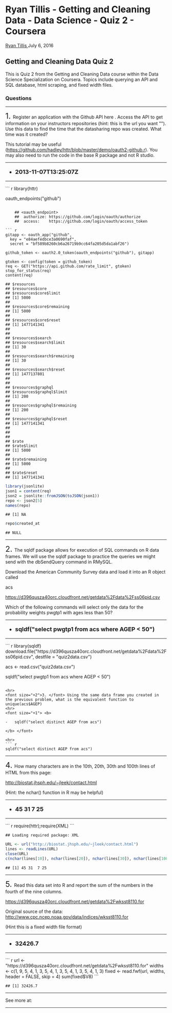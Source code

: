 Ryan Tillis - Getting and Cleaning Data - Data Science - Quiz 2 - Coursera
================
<a href="http://www.ryantillis.com"> Ryan Tillis </a>
July 6, 2016

Getting and Cleaning Data Quiz 2
--------------------------------

This is Quiz 2 from the Getting and Cleaning Data course within the Data Science Specialization on Coursera. Topics include querying an API and SQL database, html scraping, and fixed width files.

### Questions

<hr>
<font size="+2">1. </font> Register an application with the Github API here <https://github.com/settings/applications>. Access the API to get information on your instructors repositories (hint: this is the url you want "<https://api.github.com/users/jtleek/repos>"). Use this data to find the time that the datasharing repo was created. What time was it created?

This tutorial may be useful (<https://github.com/hadley/httr/blob/master/demo/oauth2-github.r>). You may also need to run the code in the base R package and not R studio.

<hr>
<font size="+1"> <b>

-   2013-11-07T13:25:07Z

</b> </font>

<hr>
``` r
library(httr)

oauth_endpoints("github")
```

    ## <oauth_endpoint>
    ##  authorize: https://github.com/login/oauth/authorize
    ##  access:    https://github.com/login/oauth/access_token

``` r
gitapp <- oauth_app("github",
  key = "e84aefedbce3a0690faf",
  secret = "bf589b8260cb6a26719b9cc64fa205d5da1abf26")

github_token <- oauth2.0_token(oauth_endpoints("github"), gitapp)

gtoken <- config(token = github_token)
req <- GET("https://api.github.com/rate_limit", gtoken)
stop_for_status(req)
content(req)
```

    ## $resources
    ## $resources$core
    ## $resources$core$limit
    ## [1] 5000
    ## 
    ## $resources$core$remaining
    ## [1] 5000
    ## 
    ## $resources$core$reset
    ## [1] 1477141341
    ## 
    ## 
    ## $resources$search
    ## $resources$search$limit
    ## [1] 30
    ## 
    ## $resources$search$remaining
    ## [1] 30
    ## 
    ## $resources$search$reset
    ## [1] 1477137801
    ## 
    ## 
    ## $resources$graphql
    ## $resources$graphql$limit
    ## [1] 200
    ## 
    ## $resources$graphql$remaining
    ## [1] 200
    ## 
    ## $resources$graphql$reset
    ## [1] 1477141341
    ## 
    ## 
    ## 
    ## $rate
    ## $rate$limit
    ## [1] 5000
    ## 
    ## $rate$remaining
    ## [1] 5000
    ## 
    ## $rate$reset
    ## [1] 1477141341

``` r
library(jsonlite)
json1 = content(req)
json2 = jsonlite::fromJSON(toJSON(json1))
repo <- json2[5]
names(repo)
```

    ## [1] NA

``` r
repo$created_at
```

    ## NULL

<hr>
<font size="+2">2. </font> The sqldf package allows for execution of SQL commands on R data frames. We will use the sqldf package to practice the queries we might send with the dbSendQuery command in RMySQL.

Download the American Community Survey data and load it into an R object called

acs

<https://d396qusza40orc.cloudfront.net/getdata%2Fdata%2Fss06pid.csv>

Which of the following commands will select only the data for the probability weights pwgtp1 with ages less than 50?

<hr>
<font size="+1"> <b>

-   sqldf("select pwgtp1 from acs where AGEP &lt; 50")

</b> </font>

<hr>
``` r
library(sqldf)
download.file("https://d396qusza40orc.cloudfront.net/getdata%2Fdata%2Fss06pid.csv", destfile = "quiz2data.csv")

acs <- read.csv("quiz2data.csv")

sqldf("select pwgtp1 from acs where AGEP < 50")
```

<hr>
<font size="+2">3. </font> Using the same data frame you created in the previous problem, what is the equivalent function to unique(acs$AGEP)
<hr>
<font size="+1"> <b>

-   sqldf("select distinct AGEP from acs")

</b> </font>

<hr>
``` r
sqldf("select distinct AGEP from acs")
```

<hr>
<font size="+2">4. </font> How many characters are in the 10th, 20th, 30th and 100th lines of HTML from this page:

<http://biostat.jhsph.edu/~jleek/contact.html>

(Hint: the nchar() function in R may be helpful)

<hr>
<font size="+1"> <b>

-   45 31 7 25

</b> </font>

<hr>
``` r
require(httr);require(XML)
```

    ## Loading required package: XML

``` r
URL <- url("http://biostat.jhsph.edu/~jleek/contact.html")
lines <- readLines(URL)
close(URL)
c(nchar(lines[10]), nchar(lines[20]), nchar(lines[30]), nchar(lines[100]))
```

    ## [1] 45 31  7 25

<hr>
<font size="+2">5. </font> Read this data set into R and report the sum of the numbers in the fourth of the nine columns.

<https://d396qusza40orc.cloudfront.net/getdata%2Fwksst8110.for>

Original source of the data: <http://www.cpc.ncep.noaa.gov/data/indices/wksst8110.for>

(Hint this is a fixed width file format)

<hr>
<font size="+1"> <b>

-   32426.7

</b> </font>

<hr>
``` r
url <- "https://d396qusza40orc.cloudfront.net/getdata%2Fwksst8110.for"
widths <- c(1, 9, 5, 4, 1, 3, 5, 4, 1, 3, 5, 4, 1, 3, 5, 4, 1, 3)
fixed <- read.fwf(url, widths, header = FALSE, skip = 4)
sum(fixed$V8)
```

    ## [1] 32426.7

<hr>
See more at: <http://www.ryantillis.com/>

<hr>
